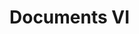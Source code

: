 <!-- ---
layout: home

hero:
  name: "Documents"
  text: "In-depth articles and tutorials about PHP."
  tagline: " "
--- -->

# Documents VI

<!-- - [Docs](./docs.md)
- [Docs](./docs.md)
- [Docs](./docs.md)
- [Docs](./docs.md)
- [Docs](./docs.md)
- [Docs](./docs.md)
- [Docs](./docs.md)
- [Docs](./docs.md)
- [Docs](./docs.md)
- [Docs](./docs.md)
- [Docs](./docs.md)
- [Docs](./docs.md) -->